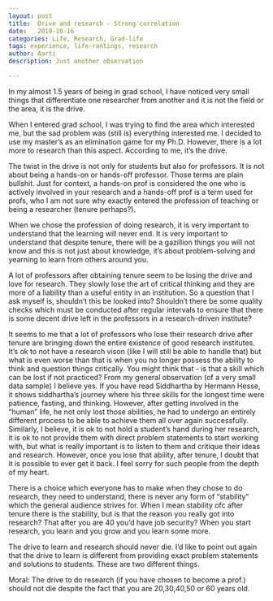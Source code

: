 ```yaml
---
layout: post
title:  Drive and research - Strong correlation
date:   2019-10-16
categories: Life, Research, Grad-life
tags: experience, life-rantings, research
author: Aarti
description: Just another observation

---
```

In my almost 1.5 years of being in grad school, I have noticed very small things that differentiate one researcher from another and it is not the field or the area, it is the drive.

When I entered grad school, I was trying to find the area which interested me, but the sad problem was (still is) everything interested me. I decided to use my master’s as an elimination game for my Ph.D. However, there is a lot more to research than this aspect. According to me, it’s the drive.

The twist in the drive is not only for students but also for professors. It is not about being a hands-on or hands-off professor. Those terms are plain bullshit. Just for context, a hands-on prof is considered the one who is actively involved in your research and a hands-off prof is a term used for profs, who I am not sure why exactly entered the profession of teaching or being a researcher (tenure perhaps?).

When we chose the profession of doing research, it is very important to understand that the learning will never end. It is very important to understand that despite tenure, there will be a gazillion things you will not know and this is not just about knowledge, it’s about problem-solving and yearning to learn from others around you.

A lot of professors after obtaining tenure seem to be losing the drive and love for research. They slowly lose the art of critical thinking and they are more of a liability than a useful entity in an institution. So a question that I ask myself is, shouldn’t this be looked into? Shouldn’t there be some quality checks which must be conducted after regular intervals to ensure that there is some decent drive left in the professors in a research-driven institute?

It seems to me that a lot of professors who lose their research drive after tenure are bringing down the entire existence of good research institutes. It’s ok to not have a research vison (like I will still be able to handle that) but what is even worse than that is when you no longer possess the ability to think and question things critically. You might think that - is that a skill which can be lost if not practiced? From my general observation (of a very small data sample) I believe yes. If you have read Siddhartha by  Hermann Hesse, it shows siddhartha’s journey where his three skills for the longest time were patience, fasting, and thinking. However, after getting involved in the “human” life, he not only lost those abilities, he had to undergo an entirely different process to be able to achieve them all over again successfully. Similarly, I believe, it is ok to not hold a student’s hand during her research, it is ok to not provide them with direct problem statements to start working with, but what is really important is to listen to them and critique their ideas and research. However, once you lose that ability, after tenure, I doubt that it is possible to ever get it back. I feel sorry for such people from the depth of my heart.

There is a choice which everyone has to make when they chose to do research, they need to understand, there is never any form of “stability” which the general audience strives for. When I mean stability ofc after tenure there is the stability, but is that the reason you really got into research? That after you are 40 you’d have job security? When you start research, you learn and you grow and you learn some more.

The drive to learn and research should never die. I’d like to point out again that the drive to learn is different from providing exact problem statements and solutions to students. These are two different things.

Moral: The drive to do research (if you have chosen to become a prof.) should not die despite the fact that you are 20,30,40,50 or 60 years old.
